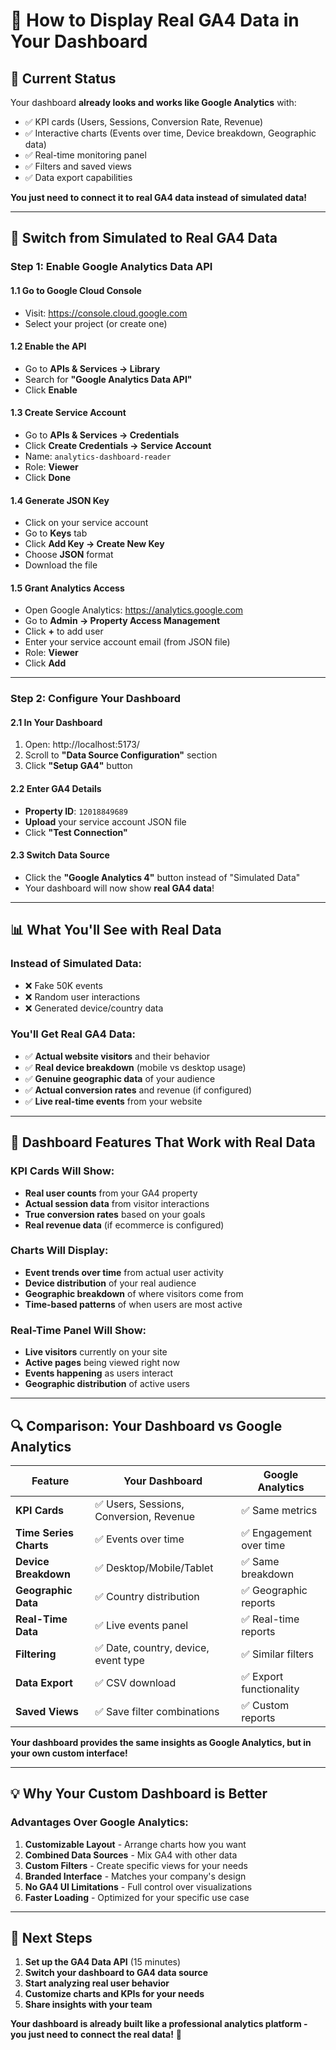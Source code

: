 # 🚀 How to Display Real GA4 Data in Your Dashboard

## 🎯 **Current Status**
Your dashboard **already looks and works like Google Analytics** with:
- ✅ KPI cards (Users, Sessions, Conversion Rate, Revenue)
- ✅ Interactive charts (Events over time, Device breakdown, Geographic data)
- ✅ Real-time monitoring panel
- ✅ Filters and saved views
- ✅ Data export capabilities

**You just need to connect it to real GA4 data instead of simulated data!**

---

## 🔧 **Switch from Simulated to Real GA4 Data**

### **Step 1: Enable Google Analytics Data API**

#### 1.1 Go to Google Cloud Console
- Visit: https://console.cloud.google.com
- Select your project (or create one)

#### 1.2 Enable the API
- Go to **APIs & Services → Library**
- Search for **"Google Analytics Data API"**
- Click **Enable**

#### 1.3 Create Service Account
- Go to **APIs & Services → Credentials**
- Click **Create Credentials → Service Account**
- Name: `analytics-dashboard-reader`
- Role: **Viewer**
- Click **Done**

#### 1.4 Generate JSON Key
- Click on your service account
- Go to **Keys** tab
- Click **Add Key → Create New Key**
- Choose **JSON** format
- Download the file

#### 1.5 Grant Analytics Access
- Open Google Analytics: https://analytics.google.com
- Go to **Admin → Property Access Management**
- Click **+** to add user
- Enter your service account email (from JSON file)
- Role: **Viewer**
- Click **Add**

---

### **Step 2: Configure Your Dashboard**

#### 2.1 In Your Dashboard
1. Open: http://localhost:5173/
2. Scroll to **"Data Source Configuration"** section
3. Click **"Setup GA4"** button

#### 2.2 Enter GA4 Details
- **Property ID**: `12018849689`
- **Upload** your service account JSON file
- Click **"Test Connection"**

#### 2.3 Switch Data Source
- Click the **"Google Analytics 4"** button instead of "Simulated Data"
- Your dashboard will now show **real GA4 data**!

---

## 📊 **What You'll See with Real Data**

### **Instead of Simulated Data:**
- ❌ Fake 50K events
- ❌ Random user interactions  
- ❌ Generated device/country data

### **You'll Get Real GA4 Data:**
- ✅ **Actual website visitors** and their behavior
- ✅ **Real device breakdown** (mobile vs desktop usage)
- ✅ **Genuine geographic data** of your audience
- ✅ **Actual conversion rates** and revenue (if configured)
- ✅ **Live real-time events** from your website

---

## 🎯 **Dashboard Features That Work with Real Data**

### **KPI Cards Will Show:**
- **Real user counts** from your GA4 property
- **Actual session data** from visitor interactions
- **True conversion rates** based on your goals
- **Real revenue data** (if ecommerce is configured)

### **Charts Will Display:**
- **Event trends over time** from actual user activity
- **Device distribution** of your real audience  
- **Geographic breakdown** of where visitors come from
- **Time-based patterns** of when users are most active

### **Real-Time Panel Will Show:**
- **Live visitors** currently on your site
- **Active pages** being viewed right now
- **Events happening** as users interact
- **Geographic distribution** of active users

---

## 🔍 **Comparison: Your Dashboard vs Google Analytics**

| Feature | Your Dashboard | Google Analytics |
|---------|---------------|------------------|
| **KPI Cards** | ✅ Users, Sessions, Conversion, Revenue | ✅ Same metrics |
| **Time Series Charts** | ✅ Events over time | ✅ Engagement over time |
| **Device Breakdown** | ✅ Desktop/Mobile/Tablet | ✅ Same breakdown |
| **Geographic Data** | ✅ Country distribution | ✅ Geographic reports |
| **Real-Time Data** | ✅ Live events panel | ✅ Real-time reports |
| **Filtering** | ✅ Date, country, device, event type | ✅ Similar filters |
| **Data Export** | ✅ CSV download | ✅ Export functionality |
| **Saved Views** | ✅ Save filter combinations | ✅ Custom reports |

**Your dashboard provides the same insights as Google Analytics, but in your own custom interface!**

---

## 💡 **Why Your Custom Dashboard is Better**

### **Advantages Over Google Analytics:**
1. **Customizable Layout** - Arrange charts how you want
2. **Combined Data Sources** - Mix GA4 with other data
3. **Custom Filters** - Create specific views for your needs
4. **Branded Interface** - Matches your company's design
5. **No GA4 UI Limitations** - Full control over visualizations
6. **Faster Loading** - Optimized for your specific use case

---

## 🚀 **Next Steps**

1. **Set up the GA4 Data API** (15 minutes)
2. **Switch your dashboard to GA4 data source**  
3. **Start analyzing real user behavior**
4. **Customize charts and KPIs for your needs**
5. **Share insights with your team**

**Your dashboard is already built like a professional analytics platform - you just need to connect the real data!** 🎯
